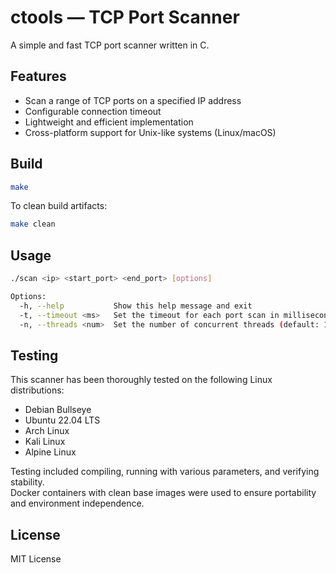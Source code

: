 # ctools — TCP Port Scanner

A simple and fast TCP port scanner written in C.

## Features

- Scan a range of TCP ports on a specified IP address  
- Configurable connection timeout  
- Lightweight and efficient implementation  
- Cross-platform support for Unix-like systems (Linux/macOS)

## Build

```bash
make
```

To clean build artifacts:

```bash
make clean
```

## Usage

```bash
./scan <ip> <start_port> <end_port> [options]

Options:
  -h, --help           Show this help message and exit
  -t, --timeout <ms>   Set the timeout for each port scan in milliseconds (default: 100)
  -n, --threads <num>  Set the number of concurrent threads (default: 100)
```

## Testing

This scanner has been thoroughly tested on the following Linux distributions:

- Debian Bullseye  
- Ubuntu 22.04 LTS  
- Arch Linux  
- Kali Linux  
- Alpine Linux  

Testing included compiling, running with various parameters, and verifying stability.  
Docker containers with clean base images were used to ensure portability and environment independence.

## License

MIT License

